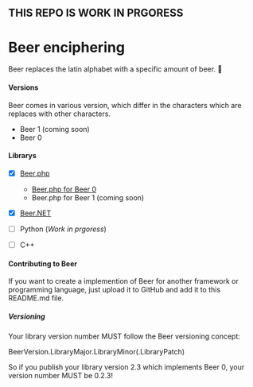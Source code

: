 ## THIS REPO IS WORK IN PRGORESS ##

Beer enciphering
==================

Beer replaces the latin alphabet with a specific amount of beer. :beers:

#### Versions ####
Beer comes in various version, which differ in the characters which are replaces with other characters.

- Beer 1 (coming soon)
- Beer 0

#### Librarys ####
- [x] [Beer.php](https://github.com/rauhkrusche/Beer.php)
  - [Beer.php for Beer 0](https://github.com/rauhkrusche/Beer.php/tree/a5e8fdd23f0c97ca0e206f785675191d708b9c51)
  - Beer.php for Beer 1 (coming soon)
- [x] [Beer.NET](https://github.com/DerAtrox/Beer.NET)
- [ ] Python (*Work in prgoress*)
- [ ] C++


#### Contributing to Beer ####
If you want to create a implemention of Beer for another framework or programming language, just upload it to GitHub and add it to this README.md file.
##### Versioning #####
Your library version number MUST follow the Beer versioning concept:

BeerVersion.LibraryMajor.LibraryMinor(.LibraryPatch)

So if you publish your library version 2.3 which implements Beer 0, your version number MUST be 0.2.3!
